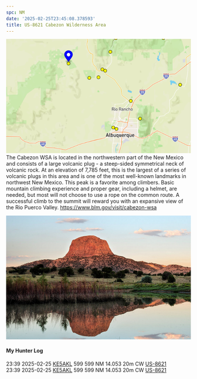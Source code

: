 ```yaml
---
spc: NM
date: '2025-02-25T23:45:08.378593'
title: US-8621 Cabezon Wilderness Area
---
```


![pasted_image.png](/static/pasted_image_0124.png)
The Cabezon WSA is located in the northwestern part of the New Mexico and consists of a large volcanic plug - a steep-sided symmetrical neck of volcanic rock. At an elevation of 7,785 feet, this is the largest of a series of volcanic plugs in this area and is one of the most well-known landmarks in northwest New Mexico. This peak is a favorite among climbers. Basic mountain climbing experience and proper gear, including a helmet, are needed, but most will not choose to use a rope on the common route. A successful climb to the summit will reward you with an expansive view of the Rio Puerco Valley.
https://www.blm.gov/visit/cabezon-wsa

![pasted_image001.png](/static/pasted_image001_0105.png)


#### My Hunter Log
23:39    2025-02-25    [KE5AKL](https://qrz.com/db/KE5AKL)    599    599    NM    14.053    20m    CW    [US-8621](https://pota.app/#/park/US-8621)
<BR>23:39	2025-02-25	[KE5AKL](https://qrz.com/db/KE5AKL)	599	599	NM	14.053	20m	CW	[US-8621](https://pota.app/#/park/US-8621)